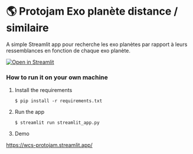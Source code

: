 # :earth_americas: Protojam Exo planète distance / similaire 

A simple Streamlit app pour recherche les exo planètes par rapport à leurs ressemblances en fonction de chaque exo planète.

[![Open in Streamlit](https://static.streamlit.io/badges/streamlit_badge_black_white.svg)](https://gdp-dashboard-template.streamlit.app/)

### How to run it on your own machine

1. Install the requirements

   ```
   $ pip install -r requirements.txt
   ```

2. Run the app

   ```
   $ streamlit run streamlit_app.py
   ```
3. Demo

  https://wcs-protojam.streamlit.app/
  
